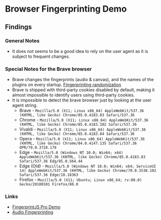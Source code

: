 # Browser Fingerprinting Demo

## Findings

### General Notes
- It does not seems to be a good idea to rely on the user agent as it is subject to frequent changes.

### Special Notes for the Brave browser
- Brave changes the fingerprints (audio & canvas), and the names of the plugins on every startup. [Fingerprinting randomization](https://brave.com/whats-brave-done-for-my-privacy-lately-episode3/)
- Brave is shipped with third-party cookies disabled by default, making it almost impossible to identify users using third-party cookies.
- It is impossible to detect the brave browser just by looking at the user agent string.
  * Brave - `Mozilla/5.0 (X11; Linux x86_64) AppleWebKit/537.36 (KHTML, like Gecko) Chrome/85.0.4183.83 Safari/537.36`
  * Chrome - `Mozilla/5.0 (X11; Linux x86_64) AppleWebKit/537.36 (KHTML, like Gecko) Chrome/85.0.4183.102 Safari/537.36`
  * Vivaldi - `Mozilla/5.0 (X11; Linux x86_64) AppleWebKit/537.36 (KHTML, like Gecko) Chrome/85.0.4183.84 Safari/537.36`
  * Opera - `Mozilla/5.0 (X11; Linux x86_64) AppleWebKit/537.36 (KHTML, like Gecko) Chrome/84.0.4147.135 Safari/537.36 OPR/70.0.3728.178`
  * Edge - `Mozilla/5.0 (Windows NT 10.0; Win64; x64) AppleWebKit/537.36 (KHTML, like Gecko) Chrome/85.0.4183.83 Safari/537.36 Edg/85.0.564.44`
  * Edge (Old) - `Mozilla/5.0 (Windows NT 10.0; Win64; x64; ServiceUI 14) AppleWebKit/537.36 (KHTML, like Gecko) Chrome/70.0.3538.102 Safari/537.36 Edge/18.18363`
  * Firefox - `Mozilla/5.0 (X11; Ubuntu; Linux x86_64; rv:80.0) Gecko/20100101 Firefox/80.0`


### Links
- [FingerprintJS Pro Demo](https://www.fingerprintjs.com/demo)
- [Audio Fingerprinting](https://audiofingerprint.openwpm.com)
